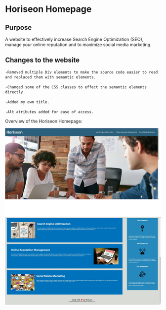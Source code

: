 # Horiseon Homepage

## Purpose

A website to effectively increase Search Engine Optimization (SEO), manage your online reputation and to maximize social media marketing.

## Changes to the website

```
-Removed multiple Div elements to make the source code easier to read and replaced them with semantic elements.

-Changed some of the CSS classes to effect the semantic elements directly.

-Added my own title.

-Alt atributes added for ease of access.
```

Overview of the Horiseon Homepage:

![Horiseon Homepage Screenshot 1](images\horiseon_screenshot_1.jpg)
![Horiseon Homepage Screenshot 2](images\horiseon_screenshot_2.jpg)
